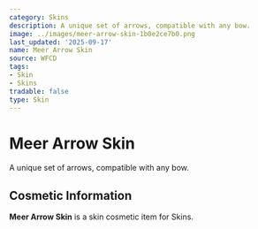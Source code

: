 ```yaml
---
category: Skins
description: A unique set of arrows, compatible with any bow.
image: ../images/meer-arrow-skin-1b0e2ce7b0.png
last_updated: '2025-09-17'
name: Meer Arrow Skin
source: WFCD
tags:
- Skin
- Skins
tradable: false
type: Skin
---
```


# Meer Arrow Skin

A unique set of arrows, compatible with any bow.

## Cosmetic Information

**Meer Arrow Skin** is a skin cosmetic item for Skins.

